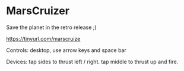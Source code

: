 # MarsCruizer

Save the planet in the retro release ;)

https://tinyurl.com/marscruize


Controls: desktop, use arrow keys and space bar

Devices: tap sides to thrust left / right.  tap middle to thrust up and fire.

